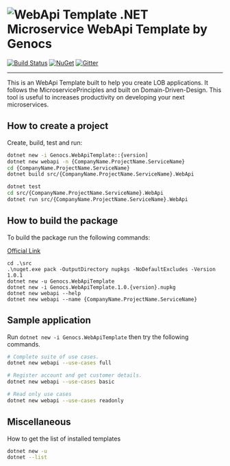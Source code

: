 ![WebApi Template](https://raw.githubusercontent.com/Genocs/webapi-template/master/icon.png) .NET Microservice WebApi Template by Genocs
=========

[![Build Status](https://app.travis-ci.com/Genocs/webapi-template.svg?branch=master)](https://app.travis-ci.com/Genocs/webapi-template) <a href="https://www.nuget.org/packages/Genocs.WebApiTemplate/" rel="Genocs.CleanCode">![NuGet](https://buildstats.info/nuget/genocs.webapi-template)</a> [![Gitter](https://img.shields.io/badge/chat-on%20gitter-blue.svg)](https://gitter.im/genocs/)

----

This is an WebApi Template built to help you create LOB applications. It follows the MicroservicePrinciples and built on Domain-Driven-Design. This tool is useful to increases productivity on developing your next microservices.

## How to create a project

Create, build, test and run:

``` sh
dotnet new -i Genocs.WebApiTemplate::{version]
dotnet new webapi -n {CompanyName.ProjectName.ServiceName}
cd {CompanyName.ProjectName.ServiceName}
dotnet build src/{CompanyName.ProjectName.ServiceName}.WebApi

dotnet test
cd src/{CompanyName.ProjectName.ServiceName}.WebApi
dotnet run src/{CompanyName.ProjectName.ServiceName}.WebApi
```


## How to build the package

To build the package run the following commands:

[Official Link](https://docs.microsoft.com/en-us/dotnet/core/tools/custom-templates)


``` PS
cd .\src
.\nuget.exe pack -OutputDirectory nupkgs -NoDefaultExcludes -Version 1.0.1
dotnet new -u Genocs.WebApiTemplate
dotnet new -i Genocs.WebApiTemplate.1.0.{version}.nupkg
dotnet new webapi --help
dotnet new webapi --name {CompanyName.ProjectName.ServiceName}
```


## Sample application

Run `dotnet new -i Genocs.WebApiTemplate` then try the following commands.

``` sh
# Complete suite of use cases.
dotnet new webapi --use-cases full

# Register account and get customer details.
dotnet new webapi --use-cases basic

# Read only use cases
dotnet new webapi --use-cases readonly
```


## Miscellaneous

How to get the list of installed templates

``` sh
dotnet new -u
dotnet --list
```



